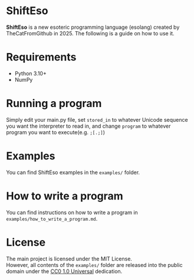 # ShiftEso

**ShiftEso** is a new esoteric programming language (esolang) created by TheCatFromGithub in 2025. The following is a guide on how to use it.

# Requirements

- Python 3.10+
- NumPy

# Running a program

Simply edit your main.py file, set `stored_in` to whatever Unicode sequence you want the interpreter to read in, and change `program` to whatever program you want to execute(e.g. `;[.;]`)

# Examples

You can find ShiftEso examples in the `examples/` folder.

# How to write a program

You can find instructions on how to write a program in `examples/how_to_write_a_program.md`.

# License

The main project is licensed under the MIT License.  
However, all contents of the `examples/` folder are released into the public domain under the [CC0 1.0 Universal](https://creativecommons.org/publicdomain/zero/1.0/) dedication.
